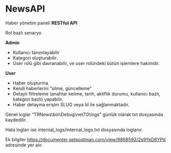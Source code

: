 # NewsAPI
Haber yönetim paneli **RESTful API**

Rol bazlı senaryo

**Admin**

- Kullanıcı tanımlayabilir
- Kategori oluşturabilir.
- User rolü gibi davranabilir, ve user rolündeki bütün işlemlere hakimdir.

**User**

- Haber oluşturma
- Kendi haberlerini “silme, güncelleme”
- Detaylı filtreleme (anahtar kelime, tarih, aktiflik durumu, kullanıcı bazlı, kategori bazlı) yapabilir.
- Haber detayına erişim SLUG veya Id ile sağlanmaktadır.

Genel loglar  “TRNews\bin\Debug\net7.0\logs” günlük olarak txt dosyasında kaydedilir.

Hata logları ise internal_logs/internal_logs.txt dosyasında loglanır.

Ek bilgiler https://documenter.getpostman.com/view/9868592/2s9YeD8YPd adresinde yer alır.